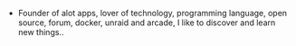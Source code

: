 - Founder of alot apps, lover of technology, programming language, open source, forum, docker, unraid and arcade, I like to discover and learn new things..
  <br>

















































































































































































































































































































































































































































































































































































































































































































































































































































































































































































































































































































































































































































































































































































































































































































































































































































































































































































































































































































































































































































































































































































































































































































































































































































































































































































































































































































































